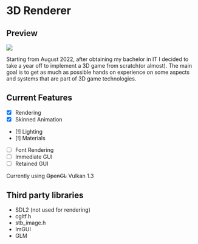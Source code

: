 # 3D Renderer

## Preview
![](https://github.com/AdlanSADOU/Game-Engine/blob/main/.preview/preview-v0.03.gif)

Starting from August 2022, after obtaining my bachelor in IT I decided to take a year off to implement a 3D game from scratch(or almost). 
The main goal is to get as much as possible hands on experience on some aspects and systems that are part of 3D game technologies.

## Current Features
- [x] Rendering
- [x] Skinned Animation
- [!] Lighting
- [!] Materials
- [ ] Font Rendering
- [ ] Immediate GUI
- [ ] Retained GUI

Currently using ~~OpenGL~~ Vulkan 1.3


## Third party libraries

- SDL2 (not used for rendering)
- cgltf.h
- stb_image.h
- ImGUI
- GLM
